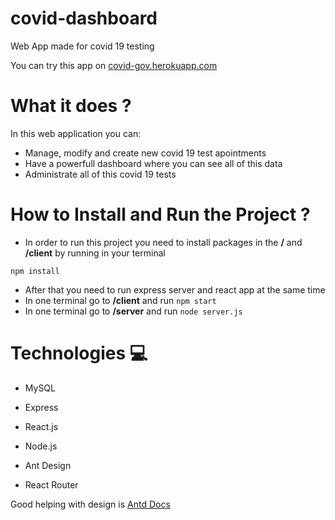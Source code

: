 # covid-dashboard
Web App made for covid 19 testing

You can try this app on [covid-gov.herokuapp.com](https://covid-gov.herokuapp.com/)

# What it does ?

In this web application you can:
* Manage, modify and create new covid 19 test apointments 
* Have a powerfull dashboard where you can see all of this data
* Administrate all of this covid 19 tests

# How to Install and Run the Project ? 

- In order to run this project you need to install packages in the **/** and **/client** by running in your terminal

```
npm install
```

- After that you need to run express server and react app at the same time 
- In one terminal go to **/client** and run ``` npm start ```
- In one terminal go to **/server** and run ``` node server.js ```

# Technologies 💻
- MySQL 
- Express
- React.js
- Node.js
- Ant Design

- React Router

Good helping with design is [Antd Docs](https://ant.design/components/overview/)
